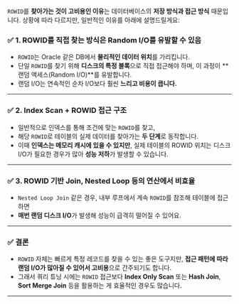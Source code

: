 `ROWID`를 **찾아가는 것이 고비용인 이유**는 데이터베이스의 **저장 방식과 접근 방식** 때문입니다. 상황에 따라 다르지만, 일반적인 이유를 아래에 설명드릴게요:

### ✅ 1. **ROWID를 직접 찾는 방식은 Random I/O를 유발할 수 있음**
- `ROWID`는 Oracle 같은 DB에서 **물리적인 데이터 위치**를 가리킵니다.
- 단일 `ROWID`를 찾기 위해 **디스크의 특정 블록**으로 직접 접근해야 하며, 이 과정이 **랜덤 액세스(Random I/O)**를 유발합니다.
- 랜덤 I/O는 연속적인 순차 I/O보다 훨씬 **느리고 비용이 큽니다.**

---

### ✅ 2. **Index Scan + ROWID 접근 구조**
- 일반적으로 인덱스를 통해 조건에 맞는 `ROWID`를 찾고,
- 해당 `ROWID`로 테이블의 실제 데이터를 찾아가는 **두 단계**로 동작합니다.
- 이때 **인덱스는 메모리 캐시에 있을 수 있지만**, 실제 테이블의 ROWID 위치는 디스크 I/O가 필요한 경우가 많아 **성능 저하**가 발생할 수 있습니다.

---

### ✅ 3. **ROWID 기반 Join, Nested Loop 등의 연산에서 비효율**
- `Nested Loop Join` 같은 경우, 내부 루프에서 계속 `ROWID`를 참조해 테이블에 접근하면
- **매번 랜덤 디스크 I/O**가 발생해 성능이 급격히 떨어질 수 있어요.

---

### ✅ 결론
- `ROWID` 자체는 빠르게 특정 레코드를 찾을 수 있는 좋은 도구지만, **접근 패턴에 따라 랜덤 I/O가 많아질 수 있어서 고비용**으로 간주되기도 합니다.
- 그래서 쿼리 튜닝 시에는 `ROWID` 접근보다 **Index Only Scan** 또는 **Hash Join**, **Sort Merge Join** 등을 활용하는 게 효율적인 경우도 많습니다.

---
